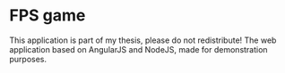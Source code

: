# FPS game
This application is part of my thesis, please do not redistribute!
The web application based on AngularJS and NodeJS, made for demonstration purposes.
